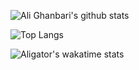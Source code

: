 ![Ali Ghanbari's github stats](https://github-readme-stats.vercel.app/api?username=ali2236&show_icons=true)

![Top Langs](https://github-readme-stats.vercel.app/api/top-langs/?username=ali2236&layout=compact)

![Aligator's wakatime stats](https://github-readme-stats.vercel.app/api/wakatime?username=aligator)

